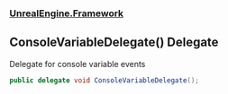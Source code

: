 ### [UnrealEngine.Framework](UnrealEngine_Framework.md 'UnrealEngine.Framework')
## ConsoleVariableDelegate() Delegate
Delegate for console variable events  
```csharp
public delegate void ConsoleVariableDelegate();
```
